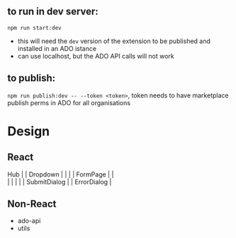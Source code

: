 ## to run in dev server:

`npm run start:dev` 

- this will need the `dev` version of the extension to be published and installed in an ADO istance
- can use localhost, but the ADO API calls will not work

## to publish:

`npm run publish:dev -- --token <token>`, token needs to have marketplace publish perms in ADO for all organisations 


# Design 

## React

Hub
|  | Dropdown | |
|  | FormPage | |   
|               |
|               |
| SubmitDialog  |
| ErrorDialog   |


## Non-React

- ado-api
- utils 